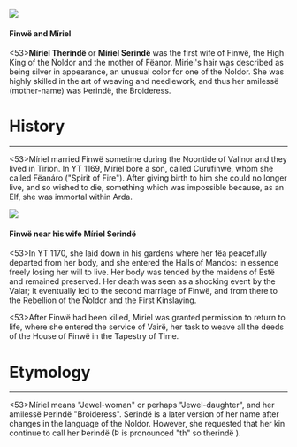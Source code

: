 ![](miriel/1.jpg)

#### Finwë and Míriel

<53>**Míriel Therindë** or **Míriel Serindë** was the first wife of Finwë, the High King of the Ñoldor and the mother of Fëanor. Miriel's hair was described as being silver in appearance, an unusual color for one of the Ñoldor. She was highly skilled in the art of weaving and needlework, and thus her amilessë (mother-name) was Þerindë, the Broideress.

# History
---

<53>Míriel married Finwë sometime during the Noontide of Valinor and they lived in Tirion. In YT 1169, Míriel bore a son, called Curufinwë, whom she called Fëanáro ("Spirit of Fire"). After giving birth to him she could no longer live, and so wished to die, something which was impossible because, as an Elf, she was immortal within Arda.

![](miriel/2.jpg)

#### Finwë near his wife Míriel Serindë

<53>In YT 1170, she laid down in his gardens where her fëa peacefully departed from her body, and she entered the Halls of Mandos: in essence freely losing her will to live. Her body was tended by the maidens of Estë and remained preserved. Her death was seen as a shocking event by the Valar; it eventually led to the second marriage of Finwë, and from there to the Rebellion of the Ñoldor and the First Kinslaying.

<53>After Finwë had been killed, Míriel was granted permission to return to life, where she entered the service of Vairë, her task to weave all the deeds of the House of Finwë in the Tapestry of Time.

# Etymology

---

<53>Míriel means "Jewel-woman" or perhaps "Jewel-daughter", and her amilessë Þerindë "Broideress". Serindë is a later version of her name after changes in the language of the Noldor. However, she requested that her kin continue to call her Þerindë (Þ is pronounced "th" so therindë ).
